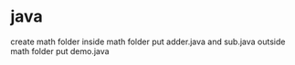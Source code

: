 # java
create math folder
inside math folder put adder.java and sub.java
outside math folder
put demo.java
